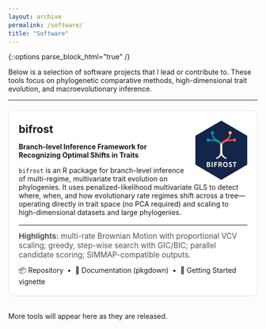 ```yaml
---
layout: archive
permalink: /software/
title: "Software"
---
```


{::options parse_block_html="true" /}

<style>
/* Lightweight, page-local styling that works with most Jekyll themes */
.software-card {
  border: 1px solid var(--color-border, #e5e7eb);
  border-radius: 10px;
  padding: 1.25rem;
  margin: 1.25rem 0 2rem;
  background: var(--color-bg, #fff);
  box-shadow: 0 1px 2px rgba(0,0,0,0.04);
}
.software-card h2, .software-card h3 {
  margin-top: 0.2rem;
  margin-bottom: 0.25rem;
  font-size: 1.35rem;
}
.software-meta {
  font-size: 0.95rem;
  color: var(--color-muted, #555);
  margin-bottom: 0.75rem;
}
.software-actions a {
  text-decoration: none;
  border-bottom: 1px solid transparent;
}
.software-actions a:hover {
  border-bottom-color: currentColor;
}
.software-logo {
  float: right;
  margin-left: 1rem;
  margin-bottom: 0.25rem;
  height: 120px;
  max-width: 35%;
}
@media (max-width: 640px) {
  .software-logo { float: none; display: block; margin: 0 auto 0.75rem; height: 100px; }
}
hr.soft-sep {
  border: 0;
  border-top: 1px solid var(--color-border, #e5e7eb);
  margin: 1rem 0 0.75rem;
}
/* Normalize inline-code spacing if theme adjusts it */
.software-card code { letter-spacing: normal; }
</style>

Below is a selection of software projects that I lead or contribute to. These tools focus on phylogenetic comparative methods, high-dimensional trait evolution, and macroevolutionary inference.

---

<div class="software-card" markdown="1">

<img class="software-logo" src="https://raw.githubusercontent.com/jakeberv/bifrost/main/man/figures/logo.png" alt="bifrost hex sticker" />

### bifrost

**Branch-level Inference Framework for Recognizing Optimal Shifts in Traits**

`bifrost` is an R package for branch-level inference of multi-regime, multivariate trait evolution on phylogenies. It uses penalized-likelihood multivariate GLS to detect where, when, and how evolutionary rate regimes shift across a tree—operating directly in trait space (no PCA required) and scaling to high-dimensional datasets and large phylogenies.

<hr class="soft-sep" />

<div class="software-meta">
<strong>Highlights:</strong> multi-rate Brownian Motion with proportional VCV scaling; greedy, step-wise search with GIC/BIC; parallel candidate scoring; SIMMAP-compatible outputs.
</div>

<div class="software-actions">
📦 <a href="https://github.com/jakeberv/bifrost">Repository</a> &nbsp;•&nbsp;
📖 <a href="https://jakeberv.com/bifrost">Documentation (pkgdown)</a> &nbsp;•&nbsp;
📄 <a href="https://jakeberv.com/bifrost/articles/jaw-shape-vignette.html">Getting Started vignette</a>
</div>

<div style="clear: both;"></div>
</div>

More tools will appear here as they are released.